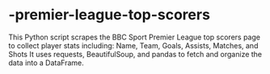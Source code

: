 # -premier-league-top-scorers
This Python script scrapes the BBC Sport Premier League top scorers page to collect player stats including:  Name, Team, Goals, Assists, Matches, and Shots  It uses requests, BeautifulSoup, and pandas to fetch and organize the data into a DataFrame.
